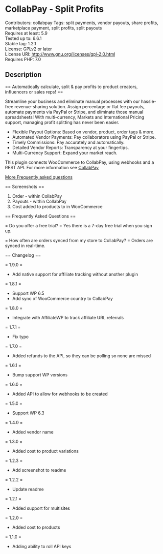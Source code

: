 # CollabPay ‑ Split Profits

Contributors: collabpay
Tags: split payments, vendor payouts, share profits, marketplace payment, split profits, split payouts  
Requires at least: 5.9  
Tested up to: 6.6.1  
Stable tag: 1.2.1   
License: GPLv2 or later  
License URI: http://www.gnu.org/licenses/gpl-2.0.html  
Requires PHP: 7.0 

## Description

== Automatically calculate, split & pay profits to product creators, influencers or sales reps! ==

Streamline your business and eliminate manual processes with our hassle-free revenue-sharing solution. Assign percentage or flat fee payouts, automate payments via PayPal or Stripe, and eliminate those manual spreadsheets! With multi-currency, Markets and International Pricing support, managing profit splitting has never been easier.

- Flexible Payout Options: Based on vendor, product, order tags & more.
- Automated Vendor Payments: Pay collaborators using PayPal or Stripe.
- Timely Commissions: Pay accurately and automatically.
- Detailed Vendor Reports: Transparency at your fingertips.
- Multi-Currency Support: Expand your market reach.

This plugin connects WooCommerce to CollabPay, using webhooks and a REST API. For more information see [CollabPay](https://collabpay.app/wordpress-plugin)

[More Frequently asked questions](https://collabpay.app/faq)

== Screenshots ==

1. Order - within CollabPay
2. Payouts - within CollabPay
3. Cost added to products to in WooCommerce

== Frequently Asked Questions ==

= Do you offer a free trial? =
Yes there is a 7-day free trial when you sign up.

= How often are orders synced from my store to CollabPay? =
Orders are synced in real-time.



== Changelog ==

= 1.9.0 =
* Add native support for affiliate tracking without another plugin

= 1.8.1 =
* Support WP 6.5
* Add sync of WooCommerce country to CollabPay 

= 1.8.0 =
* Integrate with AffiliateWP to track affiliate URL referrals

= 1.7.1 =
* Fix typo

= 1.7.0 =
* Added refunds to the API, so they can be polling so none are missed

= 1.6.1 =
* Bump support WP versions

= 1.6.0 =
* Added API to allow for webhooks to be created

= 1.5.0 =
* Support WP 6.3

= 1.4.0 =
* Added vendor name 

= 1.3.0 =
* Added cost to product variations 

= 1.2.3 =
* Add screenshot to readme

= 1.2.2 =
* Update readme

= 1.2.1 =
* Added support for multisites

= 1.2.0 =
* Added cost to products

= 1.1.0 =
* Adding ability to roll API keys

